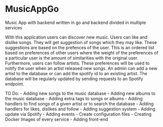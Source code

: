 # MusicAppGo
Music App with backend written in go and backend divided in multiple services

With this application users can discover new music. Users can like and dislike songs. They will get suggestion of songs which they may like. These suggestions are based on the prefences of the user. This is an ordered list based on preferences of other users where the weight of the preferences of a particular user is the amount of similarities with the original user. Furthermore, users can follow artists. These preferences will be used to notify the user when an artist released new songs. An admin can add a new artist to the database or can add the spotify id to an existing artist. The database will be regularly updated by sending requests to an Spotify endpoint.

TO Do:
    - Adding new songs to the music database
    - Adding new albums to the music database
    - Adding extra tags to songs or albums
    - Adding handlers to find songs of a given artist or to search the database
    - Adding handlers for likes, dislikes and follow
    - Adding suggestion system
    - Adding update via Spotify
    - Adding events
    - Create configuration files
    - Creating Docker Images of every service
    - Adding front-end
